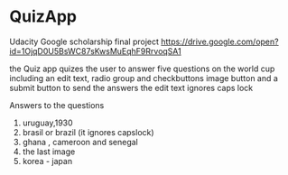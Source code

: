 # QuizApp
Udacity Google scholarship final project
https://drive.google.com/open?id=1OjqD0U5BsWC87sKwsMuEqhF9RrvoqSA1


the Quiz app quizes the user to answer five questions on the world cup
including an edit text, radio group and checkbuttons image button and a 
submit button to send the answers 
the edit text ignores caps lock 

Answers to the questions
1. uruguay,1930
2. brasil or brazil (it ignores capslock)
3. ghana , cameroon and senegal
4. the last image
5. korea - japan

